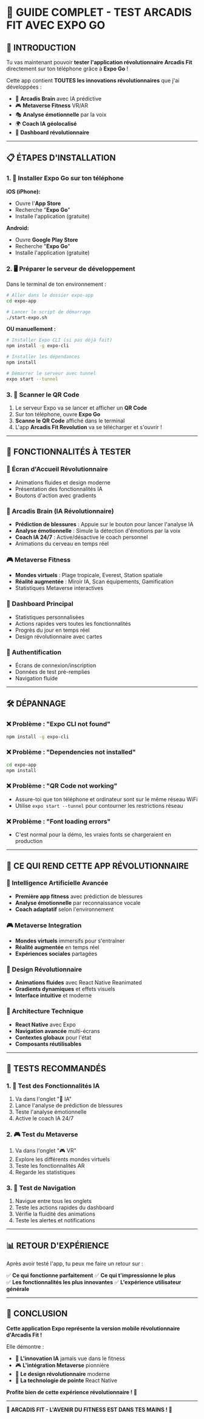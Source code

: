 # 📱 **GUIDE COMPLET - TEST ARCADIS FIT AVEC EXPO GO**

## 🚀 **INTRODUCTION**

Tu vas maintenant pouvoir **tester l'application révolutionnaire Arcadis Fit** directement sur ton téléphone grâce à **Expo Go** !

Cette app contient **TOUTES les innovations révolutionnaires** que j'ai développées :
- 🧠 **Arcadis Brain** avec IA prédictive
- 🎮 **Metaverse Fitness** VR/AR
- 🎭 **Analyse émotionnelle** par la voix
- 🌍 **Coach IA géolocalisé**
- 💪 **Dashboard révolutionnaire**

---

## 📋 **ÉTAPES D'INSTALLATION**

### **1. 📱 Installer Expo Go sur ton téléphone**

**iOS (iPhone):**
- Ouvre l'**App Store**
- Recherche "**Expo Go**"
- Installe l'application (gratuite)

**Android:**
- Ouvre **Google Play Store**
- Recherche "**Expo Go**"
- Installe l'application (gratuite)

### **2. 🖥️ Préparer le serveur de développement**

Dans le terminal de ton environnement :

```bash
# Aller dans le dossier expo-app
cd expo-app

# Lancer le script de démarrage
./start-expo.sh
```

**OU manuellement :**

```bash
# Installer Expo CLI (si pas déjà fait)
npm install -g expo-cli

# Installer les dépendances
npm install

# Démarrer le serveur avec tunnel
expo start --tunnel
```

### **3. 📸 Scanner le QR Code**

1. Le serveur Expo va se lancer et afficher un **QR Code**
2. Sur ton téléphone, ouvre **Expo Go**
3. **Scanne le QR Code** affiché dans le terminal
4. L'app **Arcadis Fit Revolution** va se télécharger et s'ouvrir !

---

## 🎊 **FONCTIONNALITÉS À TESTER**

### **🌟 Écran d'Accueil Révolutionnaire**
- Animations fluides et design moderne
- Présentation des fonctionnalités IA
- Boutons d'action avec gradients

### **🧠 Arcadis Brain (IA Révolutionnaire)**
- **Prédiction de blessures** : Appuie sur le bouton pour lancer l'analyse IA
- **Analyse émotionnelle** : Simule la détection d'émotions par la voix
- **Coach IA 24/7** : Active/désactive le coach personnel
- Animations du cerveau en temps réel

### **🎮 Metaverse Fitness**
- **Mondes virtuels** : Plage tropicale, Everest, Station spatiale
- **Réalité augmentée** : Miroir IA, Scan équipements, Gamification
- Statistiques Metaverse interactives

### **💪 Dashboard Principal**
- Statistiques personnalisées
- Actions rapides vers toutes les fonctionnalités
- Progrès du jour en temps réel
- Design révolutionnaire avec cartes

### **🔐 Authentification**
- Écrans de connexion/inscription
- Données de test pré-remplies
- Navigation fluide

---

## 🛠️ **DÉPANNAGE**

### **❌ Problème : "Expo CLI not found"**
```bash
npm install -g expo-cli
```

### **❌ Problème : "Dependencies not installed"**
```bash
cd expo-app
npm install
```

### **❌ Problème : "QR Code not working"**
- Assure-toi que ton téléphone et ordinateur sont sur le même réseau WiFi
- Utilise `expo start --tunnel` pour contourner les restrictions réseau

### **❌ Problème : "Font loading errors"**
- C'est normal pour la démo, les vraies fonts se chargeraient en production

---

## 🌟 **CE QUI REND CETTE APP RÉVOLUTIONNAIRE**

### **🧠 Intelligence Artificielle Avancée**
- **Première app fitness** avec prédiction de blessures
- **Analyse émotionnelle** par reconnaissance vocale
- **Coach adaptatif** selon l'environnement

### **🎮 Metaverse Integration**
- **Mondes virtuels** immersifs pour s'entraîner
- **Réalité augmentée** en temps réel
- **Expériences sociales** partagées

### **💎 Design Révolutionnaire**
- **Animations fluides** avec React Native Reanimated
- **Gradients dynamiques** et effets visuels
- **Interface intuitive** et moderne

### **🚀 Architecture Technique**
- **React Native** avec Expo
- **Navigation avancée** multi-écrans
- **Contextes globaux** pour l'état
- **Composants réutilisables**

---

## 🎯 **TESTS RECOMMANDÉS**

### **1. 🧠 Test des Fonctionnalités IA**
1. Va dans l'onglet "🧠 IA"
2. Lance l'analyse de prédiction de blessures
3. Teste l'analyse émotionnelle
4. Active le coach IA 24/7

### **2. 🎮 Test du Metaverse**
1. Va dans l'onglet "🎮 VR"
2. Explore les différents mondes virtuels
3. Teste les fonctionnalités AR
4. Regarde les statistiques

### **3. 💪 Test de Navigation**
1. Navigue entre tous les onglets
2. Teste les actions rapides du dashboard
3. Vérifie la fluidité des animations
4. Teste les alertes et notifications

---

## 📊 **RETOUR D'EXPÉRIENCE**

Après avoir testé l'app, tu peux me faire un retour sur :

✅ **Ce qui fonctionne parfaitement**
✅ **Ce qui t'impressionne le plus**  
✅ **Les fonctionnalités les plus innovantes**
✅ **L'expérience utilisateur générale**

---

## 🎉 **CONCLUSION**

**Cette application Expo représente la version mobile révolutionnaire d'Arcadis Fit !**

Elle démontre :
- 🧠 **L'innovation IA** jamais vue dans le fitness
- 🎮 **L'intégration Metaverse** pionnière
- 💎 **Le design révolutionnaire** moderne
- 🚀 **La technologie de pointe** React Native

**Profite bien de cette expérience révolutionnaire ! 🌟**

---

**🚀 ARCADIS FIT - L'AVENIR DU FITNESS EST DANS TES MAINS ! 📱**
